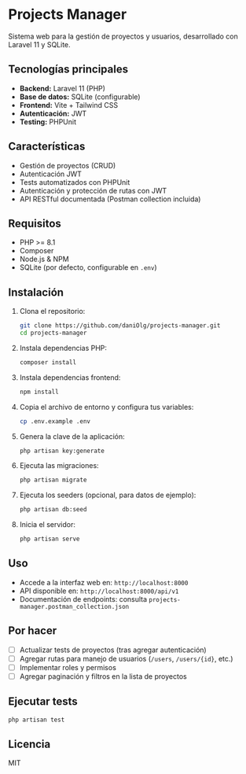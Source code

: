 # Projects Manager

Sistema web para la gestión de proyectos y usuarios, desarrollado con Laravel 11 y SQLite.

## Tecnologías principales
- **Backend:** Laravel 11 (PHP)
- **Base de datos:** SQLite (configurable)
- **Frontend:** Vite + Tailwind CSS
- **Autenticación:** JWT
- **Testing:** PHPUnit

## Características
- Gestión de proyectos (CRUD)
- Autenticación JWT
- Tests automatizados con PHPUnit
- Autenticación y protección de rutas con JWT
- API RESTful documentada (Postman collection incluida)

## Requisitos
- PHP >= 8.1
- Composer
- Node.js & NPM
- SQLite (por defecto, configurable en `.env`)

## Instalación

1. Clona el repositorio:
   ```bash
   git clone https://github.com/daniOlg/projects-manager.git
   cd projects-manager
   ```
2. Instala dependencias PHP:
   ```bash
   composer install
   ```
3. Instala dependencias frontend:
   ```bash
   npm install
   ```
4. Copia el archivo de entorno y configura tus variables:
   ```bash
   cp .env.example .env
   ```
5. Genera la clave de la aplicación:
   ```bash
   php artisan key:generate
   ```
6. Ejecuta las migraciones:
   ```bash
   php artisan migrate
   ```
7. Ejecuta los seeders (opcional, para datos de ejemplo):
   ```bash
   php artisan db:seed
   ```
8. Inicia el servidor:
   ```bash
   php artisan serve
   ```

## Uso
- Accede a la interfaz web en: `http://localhost:8000`
- API disponible en: `http://localhost:8000/api/v1`
- Documentación de endpoints: consulta `projects-manager.postman_collection.json`

## Por hacer

- [ ] Actualizar tests de proyectos (tras agregar autenticación)
- [ ] Agregar rutas para manejo de usuarios (`/users`, `/users/{id}`, etc.)
- [ ] Implementar roles y permisos
- [ ] Agregar paginación y filtros en la lista de proyectos

## Ejecutar tests
```bash
php artisan test
```

## Licencia
MIT
